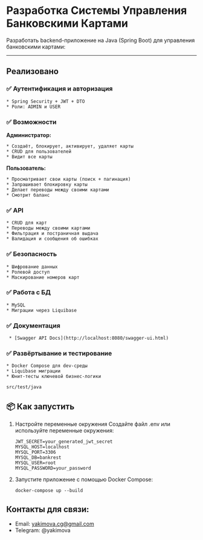# Разработка Системы Управления Банковскими Картами

Разработать backend-приложение на Java (Spring Boot) для управления банковскими картами:
____

## Реализовано 

### ✅ Аутентификация и авторизация

    * Spring Security + JWT + DTO 
    * Роли: ADMIN и USER

### ✅ Возможности
<strong> Администратор: </strong>

    * Создаёт, блокирует, активирует, удаляет карты
    * CRUD для пользователей
    * Видит все карты

<strong> Пользователь: </strong>

    * Просматривает свои карты (поиск + пагинация)
    * Запрашивает блокировку карты
    * Делает переводы между своими картами
    * Смотрит баланс

### ✅ API
    * CRUD для карт
    * Переводы между своими картами
    * Фильтрация и постраничная выдача
    * Валидация и сообщения об ошибках

### ✅ Безопасность

    * Шифрование данных
    * Ролевой доступ
    * Маскирование номеров карт

### ✅ Работа с БД

    * MySQL
    * Миграции через Liquibase

### ✅ Документация

     * [Swagger API Docs](http://localhost:8080/swagger-ui.html)

### ✅ Развёртывание и тестирование

    * Docker Compose для dev-среды
    * Liquibase миграции
    * Юнит-тесты ключевой бизнес-логики

    src/test/java

## 📦 Как запустить ###


1. Настройте переменные окружения
Создайте файл .env или используйте переменные окружения:

    ```
    JWT_SECRET=your_generated_jwt_secret
    MYSQL_HOST=localhost
    MYSQL_PORT=3306
    MYSQL_DB=bankrest
    MYSQL_USER=root
    MYSQL_PASSWORD=your_password
   
2. Запустите приложение с помощью Docker Compose:

    ```
    docker-compose up --build

## Контакты для связи:
- Email: yakimova.cg@gmail.com
- Telegram: @yakimova